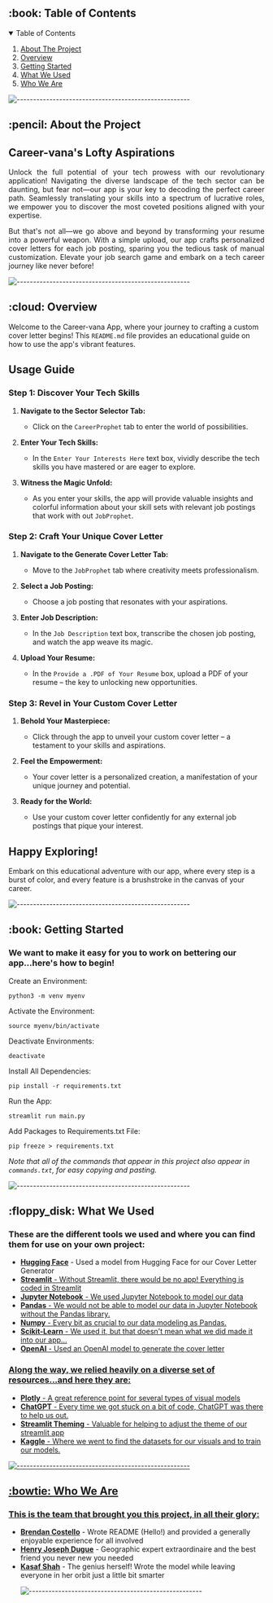 <!-- TABLE OF CONTENTS -->
<h2 id="table-of-contents"> :book: Table of Contents</h2>

<details open="open">
  <summary>Table of Contents</summary>
  <ol>
    <li><a href="#about-the-project"> About The Project</a></li>
    <li><a href="#overview"> Overview</a></li>
    <li><a href="#getting-started"> Getting Started</a></li>
    <li><a href="#setup"> What We Used</a></li>
    <li><a href="#team"> Who We Are</a></li>
  </ol>
</details>

![-----------------------------------------------------](https://raw.githubusercontent.com/andreasbm/readme/master/assets/lines/rainbow.png)

<!-- ABOUT THE PROJECT -->
<h2 id="about-the-project"> :pencil: About the Project</h2>

## Career-vana's Lofty Aspirations

<p align="justify"> 
Unlock the full potential of your tech prowess with our revolutionary application! Navigating the diverse landscape of the tech sector can be daunting, but fear not—our app is your key to decoding the perfect career path. Seamlessly translating your skills into a spectrum of lucrative roles, we empower you to discover the most coveted positions aligned with your expertise.
</p>
<p align="justify">
But that's not all—we go above and beyond by transforming your resume into a powerful weapon. With a simple upload, our app crafts personalized cover letters for each job posting, sparing you the tedious task of manual customization. Elevate your job search game and embark on a tech career journey like never before!
</p>

![-----------------------------------------------------](https://raw.githubusercontent.com/andreasbm/readme/master/assets/lines/rainbow.png)

<!-- OVERVIEW -->
<h2 id="overview"> :cloud: Overview</h2>

Welcome to the Career-vana App, where your journey to crafting a custom cover letter begins! This <code>README.md</code> file provides an educational guide on how to use the app's vibrant features.

## Usage Guide

### Step 1: Discover Your Tech Skills

1. **Navigate to the Sector Selector Tab:**
   - Click on the `CareerProphet` tab to enter the world of possibilities.

2. **Enter Your Tech Skills:**
   - In the `Enter Your Interests Here` text box, vividly describe the tech skills you have mastered or are eager to explore.

3. **Witness the Magic Unfold:**
   - As you enter your skills, the app will provide valuable insights and colorful information about your skill sets with relevant job postings that work with out `JobProphet`.

### Step 2: Craft Your Unique Cover Letter

1. **Navigate to the Generate Cover Letter Tab:**
   - Move to the `JobProphet` tab where creativity meets professionalism.

2. **Select a Job Posting:**
   - Choose a job posting that resonates with your aspirations.

3. **Enter Job Description:**
   - In the `Job Description` text box, transcribe the chosen job posting, and watch the app weave its magic.

4. **Upload Your Resume:**
   - In the `Provide a .PDF of Your Resume` box, upload a PDF of your resume – the key to unlocking new opportunities.

### Step 3: Revel in Your Custom Cover Letter

1. **Behold Your Masterpiece:**
   - Click through the app to unveil your custom cover letter – a testament to your skills and aspirations.

2. **Feel the Empowerment:**
   - Your cover letter is a personalized creation, a manifestation of your unique journey and potential.

3. **Ready for the World:**
   - Use your custom cover letter confidently for any external job postings that pique your interest.

## Happy Exploring!

Embark on this educational adventure with our app, where every step is a burst of color, and every feature is a brushstroke in the canvas of your career.


![-----------------------------------------------------](https://raw.githubusercontent.com/andreasbm/readme/master/assets/lines/rainbow.png)

<!-- GETTING STARTED -->
<h2 id="getting-started"> :book: Getting Started</h2>

### We want to make it easy for you to work on bettering our app...here's how to begin!

<p>Create an Environment:</p>
<pre><code>python3 -m venv myenv</code></pre>

<p>Activate the Environment:</p>
<pre><code>source myenv/bin/activate</code></pre>

<p>Deactivate Environments:</p>
<pre><code>deactivate</code></pre>

<p>Install All Dependencies:</p>
<pre><code>pip install -r requirements.txt</code></pre>

<p>Run the App:</p>
<pre><code>streamlit run main.py</code></pre>

<p>Add Packages to Requirements.txt File:</p>
<pre><code>pip freeze > requirements.txt</code></pre>

<i>Note that all of the commands that appear in this project also appear in <code>commands.txt</code>, for easy copying and pasting.</i>

![-----------------------------------------------------](https://raw.githubusercontent.com/andreasbm/readme/master/assets/lines/rainbow.png)

<!-- What We Used -->
<h2 id="setup"> :floppy_disk: What We Used</h2>

### These are the different tools we used and where you can find them for use on your own project:

<ul>
  <li><b><a href="https://huggingface.co/">Hugging Face</a></b> - Used a model from Hugging Face for our Cover Letter Generator</li>
  <li><b><a href="https://streamlit.io//">Streamlit</b> - Without Streamlit, there would be no app! Everything is coded in Streamlit</li>
  <li><b><a href="https://jupyter.org/">Jupyter Notebook</b> - We used Jupyter Notebook to model our data</li>
  <li><b><a href="https://pandas.pydata.org/">Pandas</b> - We would not be able to model our data in Jupyter Notebook without the Pandas library.</li>
  <li><b><a href="https://numpy.org/">Numpy</b> - Every bit as crucial to our data modeling as Pandas.</li>
  <li><b><a href="https://scikit-learn.org/stable/">Scikit-Learn</b> - We used it, but that doesn't mean what we did made it into our app...</li>
  <li><b><a href="https://openai.com/">OpenAI</b> - Used an OpenAI model to generate the cover letter</li>
</ul>

### Along the way, we relied heavily on a diverse set of resources...and here they are:

<ul>
  <li><b><a href="https://plotly.com/python/plotly-express/">Plotly</b> - A great reference point for several types of visual models</li>
  <li><b><a href="https://chat.openai.com/">ChatGPT</b> - Every time we got stuck on a bit of code, ChatGPT was there to help us out.</li>
  <li><b><a href="https://docs.streamlit.io/library/advanced-features/theming">Streamlit Theming</b> - Valuable for helping to adjust the theme of our streamlit app</li>
  <li><b><a href="https://www.kaggle.com/">Kaggle</b> - Where we went to find the datasets for our visuals and to train our models.</li>
</ul>

![-----------------------------------------------------](https://raw.githubusercontent.com/andreasbm/readme/master/assets/lines/rainbow.png)

<!-- SETUP -->
<h2 id="setup"> :bowtie: Who We Are</h2>

### This is the team that brought you this project, in all their glory:

<ul>
  <li><b><a href="https://brendancostello.github.io/portfolio/">Brendan Costello</a></b> - Wrote README (Hello!) and provided a generally enjoyable experience for all involved</li>
  <li><b><a href="https://www.linkedin.com/in/henry-d-5665071ba/">Henry Joseph Dugue</a></b> - Geographic expert extraordinaire and the best friend you never new you needed</li>
<li><b><a href="https://www.linkedin.com/in/kasaf-shah/">Kasaf Shah</a></b> - The genius herself! Wrote the model while leaving everyone in her orbit just a little bit smarter</li>

![-----------------------------------------------------](https://raw.githubusercontent.com/andreasbm/readme/master/assets/lines/rainbow.png)